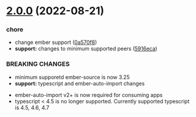 # [2.0.0](https://github.com/NullVoxPopuli/ember-deep-tracked/compare/v1.3.14...v2.0.0) (2022-08-21)


### chore

* change ember support ([0a570f8](https://github.com/NullVoxPopuli/ember-deep-tracked/commit/0a570f80820f8c350ed79ba91f1d80fb8299c3f5))
* **support:** changes to minimum supported peers ([5916eca](https://github.com/NullVoxPopuli/ember-deep-tracked/commit/5916eca51c99c09ac9882cefead0ecb6f787847a))


### BREAKING CHANGES

* minimum supporetd ember-source is now 3.25
* **support:** typescript and ember-auto-import changes
 - ember-auto-import v2+ is now required for consuming apps
 - typescript < 4.5 is no longer supported. Currently supported
   typescript is 4.5, 4.6, 4.7
